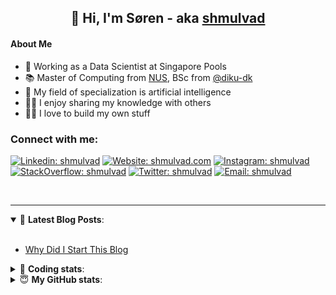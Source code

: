 <h2 align="center">
	👋 Hi, I'm Søren - aka <a href="https://shmulvad.com">shmulvad</a>
</h2>

#### About Me
- 🤖 Working as a Data Scientist at Singapore Pools
- 📚 Master of Computing from [NUS], BSc from [@diku-dk]
- 🧠 My field of specialization is artificial intelligence
- 👨‍🏫 I enjoy sharing my knowledge with others
- 👨‍💻 I love to build my own stuff

### Connect with me:

[![Linkedin: shmulvad](https://img.shields.io/badge/shmulvad-blue?style=flat&logo=Linkedin&logoColor=white)][linkedin]
[![Website: shmulvad.com](https://img.shields.io/badge/shmulvad.com-47CCCC?&style=flat&logo=Google-Chrome&logoColor=white)][website]
[![Instagram: shmulvad](https://img.shields.io/badge/-@shmulvad-purple?style=flat&logo=Instagram&logoColor=white)][instagram]
[![StackOverflow: shmulvad](https://img.shields.io/badge/shmulvad-FE7A16?style=flat&logo=stack-overflow&logoColor=white)][stackOverflow]
[![Twitter: shmulvad](https://img.shields.io/badge/@shmulvad-1ca0f1?style=flat&logo=twitter&logoColor=white)][twitter]
[![Email: shmulvad](https://img.shields.io/badge/shmulvad-D14836?style=flat&logo=gmail&logoColor=white)][mail]

<br />

---

<details open>
 <summary>📕 <b>Latest Blog Posts</b>: </summary>

<br>

<!-- BLOG-POST-LIST:START -->
- [Why Did I Start This Blog](https://shmulvad.com/blog/why-did-start-this-blog)
<!-- BLOG-POST-LIST:END -->

</details>

<!-- --- -->

<details>
 <summary>🤖 <b>Coding stats</b>: </summary>

<br>

NOTE: Doesn't track coding at work or work done in environments such as Jupyter Notebooks.

<!--START_SECTION:waka-->
![Code Time](http://img.shields.io/badge/Code%20Time-1%2C633%20hrs%2024%20mins-blue)

**I'm a Night 🦉** 

```text
🌞 Morning    64 commits     ██░░░░░░░░░░░░░░░░░░░░░░░   8.85% 
🌆 Daytime    218 commits    ███████░░░░░░░░░░░░░░░░░░   30.15% 
🌃 Evening    276 commits    █████████░░░░░░░░░░░░░░░░   38.17% 
🌙 Night      165 commits    █████░░░░░░░░░░░░░░░░░░░░   22.82%

```


📊 **This Week I Spent My Time On** 

```text
💬 Programming Languages: 
Python                   8 hrs 13 mins       ███████████████░░░░░░░░░░   63.22% 
HTML                     1 hr 56 mins        ███░░░░░░░░░░░░░░░░░░░░░░   14.93% 
Other                    1 hr 27 mins        ██░░░░░░░░░░░░░░░░░░░░░░░   11.21% 
JavaScript               40 mins             █░░░░░░░░░░░░░░░░░░░░░░░░   5.16% 
Text                     31 mins             █░░░░░░░░░░░░░░░░░░░░░░░░   4.07%

🔥 Editors: 
VS Code                  11 hrs 2 mins       █████████████████████░░░░   84.85% 
Zsh                      1 hr 26 mins        ██░░░░░░░░░░░░░░░░░░░░░░░   11.14% 
Sublime Text             31 mins             █░░░░░░░░░░░░░░░░░░░░░░░░   4.01%

🐱‍💻 Projects: 
hit-locator              6 hrs 21 mins       ████████████░░░░░░░░░░░░░   48.88% 
overvaagning-admin       6 hrs 7 mins        ███████████░░░░░░░░░░░░░░   47.11% 
Unknown Project          31 mins             █░░░░░░░░░░░░░░░░░░░░░░░░   4.01%

```


 Last Updated on 28/11/2022 18:46:11 UTC
<!--END_SECTION:waka-->

</details>

<!-- --- -->

<details>
 <summary>😇 <b>My GitHub stats</b>: </summary>

<br>

<img align="left" alt="shmulvad's Github Stats" src="https://github-readme-stats.vercel.app/api?username=shmulvad&show_icons=true&hide_border=true" />

</details>



[website]: https://shmulvad.com
[twitter]: https://twitter.com/shmulvad
[linkedin]: https://linkedin.com/in/shmulvad
[instagram]: https://instagram.com/shmulvad
[stackOverflow]: https://stackoverflow.com/users/9248793/shmulvad
[mail]: mailto:shmulvad@gmail.com
[@diku-dk]: https://github.com/diku-dk
[github]: https://github.com/shmulvad
[NUS]: https://www.nus.edu.sg